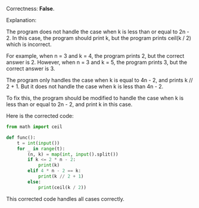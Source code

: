 Correctness: **False**.

Explanation:

The program does not handle the case when k is less than or equal to 2n - 2. In this case, the program should print k, but the program prints ceil(k / 2) which is incorrect.

For example, when n = 3 and k = 4, the program prints 2, but the correct answer is 2. However, when n = 3 and k = 5, the program prints 3, but the correct answer is 3.

The program only handles the case when k is equal to 4n - 2, and prints k // 2 + 1. But it does not handle the case when k is less than 4n - 2.

To fix this, the program should be modified to handle the case when k is less than or equal to 2n - 2, and print k in this case.

Here is the corrected code:

```python
from math import ceil

def func():
    t = int(input())
    for _ in range(t):
        (n, k) = map(int, input().split())
        if k <= 2 * n - 2:
            print(k)
        elif 4 * n - 2 == k:
            print(k // 2 + 1)
        else:
            print(ceil(k / 2))
```

This corrected code handles all cases correctly.